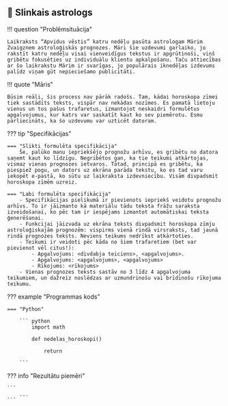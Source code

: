 ## :small_orange_diamond: Slinkais astrologs

!!! question "Problēmsituācija"

    Laikraksts “Apvidus vēstis” katru nedēļu pasūta astrologam Mārim Zvaigznem astroloģiskās prognozes. Māri šie uzdevumi garlaiko, jo rakstīt katru nedēļu visai vienveidīgus tekstus ir apgrūtinoši, viņš gribētu fokusēties uz individuālu klientu apkalpošanu. Taču attiecības ar šo laikrakstu Mārim ir svarīgas, jo populārais iknedēļas izdevums palīdz viņam gūt nepieciešamo publicitāti.

!!! quote "Māris"

    Būsim reāli, šis process nav pārāk radošs. Tam, kādai horoskopa zīmei tiek sastādīts teksts, vispār nav nekādas nozīmes. Es pamatā lietoju vienus un tos pašus trafaretus, izmantojot neskaidri formulētus apgalvojumus, kur katrs var saskatīt kaut ko sev piemērotu. Esmu pārliecināts, ka šo uzdevumu var uzticēt datoram.

??? tip "Specifikācijas"

    === "Slikti formulēta specifikācija"
        Še, palūko manu iepriekšējo prognožu arhīvu, es gribētu no datora saņemt kaut ko līdzīgu. Negribētos gan, ka tie teikumi atkārtojas, vismaz vienas prognozes ietvaros. Tātad, principā es gribētu, ka piespiež pogu, un dators uz ekrāna parāda tekstu, ko es tad varu iekopēt e-pastā, ko sūtu uz laikraksta izdevniecību. Visām divpadsmit horoskopa zīmēm uzreiz.
    
    === "Labi formulēta specifikācija"
        - Specifikācijas pielikumā ir pievienots iepriekš veidotu prognožu arhīvs. To ir jāizmanto kā materiālu tādu teksta frāžu saraksta izveidošanai, ko pēc tam ir iespējams izmantot automātiskai teksta ģenerēšanai.
        - Funkcijai jāizvada uz ekrāna teksts divpadsmit horoskopa zīmju astroloģiskajām prognozēm: vispirms vienā rindā virsraksts, tad jaunā rindā prognozes teksts. Neviens teikums nedrīkst atkārtoties.
        - Teikumi ir veidoti pēc kāda no šiem trafaretiem (bet var pievienot vēl citus!):
            - Apgalvojums: <divdabja teiciens>, <apgalvojums>.
            - Apgalvojums: <apgalvojums>, <apgalvojums>
            - Rīkojums: <rīkojums>
        - Vienas prognozes teksts sastāv no 3 līdz 4 apgalvojuma teikumiem, un dažreiz noslēdzas ar uzmundrinošu vai brīdinošu rīkojuma teikumu.

??? example "Programmas kods"

    === "Python"

        ``` python
            import math

            def nedelas_horoskopi()

                return

        ```

??? info "Rezultātu piemēri"

    ```
        ...
    ```
